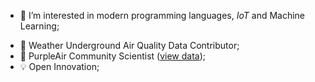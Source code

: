 - 👀 I’m interested in modern programming languages, _IoT_ and Machine Learning;
<!-- - :bulb: I’m looking to [collaborate](https://github.com/dirceu-jr/ambient-water-quality) on Air/Water Pollution Detection/Location; -->
- 📡 Weather Underground Air Quality Data Contributor;
- 📡 PurpleAir Community Scientist ([view data](https://map.purpleair.com/1/mAQI/a10/p604800/cC0?select=165563));
- :bulb: Open Innovation;
